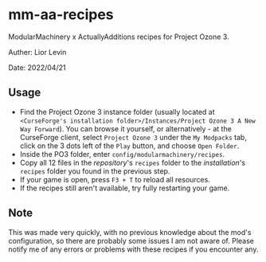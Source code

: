 # mm-aa-recipes
ModularMachinery x ActuallyAdditions recipes for Project Ozone 3.

Auther: Lior Levin

Date: 2022/04/21

## Usage
- Find the Project Ozone 3 instance folder (usually located at `<CurseForge's installation folder>/Instances/Project Ozone 3 A New Way Forward`). You can browse it yourself, or alternatively - at the CurseForge client, select `Project Ozone 3` under the `My Modpacks` tab, click on the 3 dots left of the `Play` button, and choose `Open Folder`.
- Inside the PO3 folder, enter `config/modularmachinery/recipes`.
- Copy all 12 files in the *repository*'s `recipes` folder to the *installation*'s `recipes` folder you found in the previous step.
- If your game is open, press `F3 + T` to reload all resources.
- If the recipes still aren't available, try fully restarting your game.

## Note
This was made very quickly, with no previous knowledge about the mod's configuration, so there are probably some issues I am not aware of. Please notify me of any errors or problems with these recipes if you encounter any.
